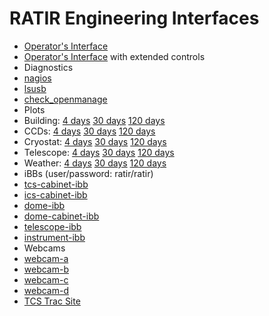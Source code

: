<!----------------------------------------------------------------------

This file is part of the UNAM telescope control system.

------------------------------------------------------------------------

Copyright © 2011, 2012, 2013, 2014, 2016, 2017, 2019 Alan M. Watson <alan@astro.unam.mx>

Permission to use, copy, modify, and distribute this software for any
purpose with or without fee is hereby granted, provided that the above
copyright notice and this permission notice appear in all copies.

THE SOFTWARE IS PROVIDED "AS IS" AND THE AUTHOR DISCLAIMS ALL
WARRANTIES WITH REGARD TO THIS SOFTWARE INCLUDING ALL IMPLIED
WARRANTIES OF MERCHANTABILITY AND FITNESS. IN NO EVENT SHALL THE
AUTHOR BE LIABLE FOR ANY SPECIAL, DIRECT, INDIRECT, OR CONSEQUENTIAL
DAMAGES OR ANY DAMAGES WHATSOEVER RESULTING FROM LOSS OF USE, DATA OR
PROFITS, WHETHER IN AN ACTION OF CONTRACT, NEGLIGENCE OR OTHER
TORTIOUS ACTION, ARISING OUT OF OR IN CONNECTION WITH THE USE OR
PERFORMANCE OF THIS SOFTWARE.

----------------------------------------------------------------------->

# RATIR Engineering Interfaces

* [Operator's Interface](/tcs/operator.html)
* [Operator's Interface](/tcs/operator-extended.html) with extended controls
* Diagnostics
 * [nagios](nagios3/)
 * [lsusb](tcs/lsusb.cgi)
 * [check_openmanage](tcs/check_openmanage.cgi)
* Plots
 * Building: [4 days](tcs/plots/building-4.png) [30 days](tcs/plots/building-30.png) [120 days](tcs/plots/building-120.png)
 * CCDs: [4 days](tcs/plots/ccds-4.png) [30 days](tcs/plots/ccds-30.png) [120 days](tcs/plots/ccds-120.png)
 * Cryostat: [4 days](tcs/plots/cryostat-4.png) [30 days](tcs/plots/cryostat-30.png) [120 days](tcs/plots/cryostat-120.png)
 * Telescope: [4 days](tcs/plots/telescope-4.png) [30 days](tcs/plots/telescope-30.png) [120 days](tcs/plots/telescope-120.png)
 * Weather: [4 days](tcs/plots/weather-4.png) [30 days](tcs/plots/weather-30.png) [120 days](tcs/plots/weather-120.png)
* iBBs (user/password: ratir/ratir)
 * [tcs-cabinet-ibb](ibb/tcs-cabinet-ibb/)
 * [ics-cabinet-ibb](ibb/ics-cabinet-ibb/)
 * [dome-ibb](ibb/dome-ibb/)
 * [dome-cabinet-ibb](ibb/dome-cabinet-ibb/)
 * [telescope-ibb](ibb/telescope-ibb/)
 * [instrument-ibb](ibb/instrument-ibb/)
* Webcams
 * [webcam-a](webcam/webcam-a/mjpg/video.mjpg)
 * [webcam-b](webcam/webcam-b/mjpg/video.mjpg)
 * [webcam-c](webcam/webcam-c/mjpg/video.mjpg)
 * [webcam-d](webcam/webcam-d/mjpg/video.mjpg)
* [TCS Trac Site](http://ratir.astroscu.unam.mx/tcs/)
